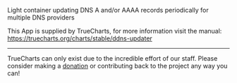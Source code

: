 Light container updating DNS A and/or AAAA records periodically for multiple DNS providers

This App is supplied by TrueCharts, for more information visit the manual: https://truecharts.org/charts/stable/ddns-updater

---

TrueCharts can only exist due to the incredible effort of our staff.
Please consider making a [donation](https://truecharts.org/docs/about/sponsor) or contributing back to the project any way you can!
